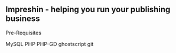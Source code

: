 Impreshin - helping you run your publishing business
----------------------------------------------------

Pre-Requisites

MySQL
PHP
PHP-GD
ghostscript
git
